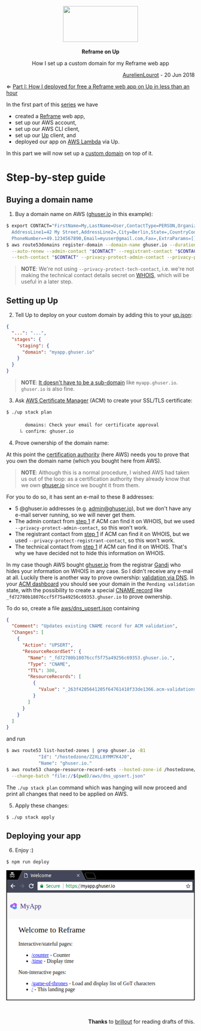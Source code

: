 <p align="center">
  <a href="https://github.com/AurelienLourot/reframe-on-up">
    <img src="https://rawgit.com/AurelienLourot/reframe-on-up/master/readme_assets/reframe-on-up.jpg"
         width="200" height="96">
  </a>
</p>
<p align="center">
  <b>Reframe on Up</b>
</p>
<p align="center">
  How I set up a custom domain for my Reframe web app
</p>
<p align="right">
  <a href="https://github.com/AurelienLourot">AurelienLourot</a> - 20 Jun 2018
</p>

⇐ [Part I: How I deployed for free a Reframe web app on Up in less than an hour](../01-deploy/)

In the first part of this [series](../readme.md) we have

* created a [Reframe](https://github.com/reframejs/reframe) web app,
* set up our AWS account,
* set up our AWS CLI client,
* set up our [Up](https://up.docs.apex.sh/) client, and
* deployed our app on [AWS Lambda](https://docs.aws.amazon.com/lambda/latest/dg/welcome.html) via
  Up.

In this part we will now set up a
[custom domain](https://up.docs.apex.sh/#configuration.stages_custom_domains) on top of it.

# Step-by-step guide

## Buying a domain name

1. Buy a domain name on AWS ([ghuser.io](https://ghuser.io) in this example):

```bash
$ export CONTACT="FirstName=My,LastName=User,ContactType=PERSON,OrganizationName=,\
  AddressLine1=42 My Street,AddressLine2=,City=Berlin,State=,CountryCode=DE,ZipCode=12345,\
  PhoneNumber=+49.1234567890,Email=myuser@gmail.com,Fax=,ExtraParams=[]"
$ aws route53domains register-domain --domain-name ghuser.io --duration-in-years 1 \
  --auto-renew --admin-contact "$CONTACT" --registrant-contact "$CONTACT" \
  --tech-contact "$CONTACT" --privacy-protect-admin-contact --privacy-protect-registrant-contact
```

> **NOTE**: We're not using `--privacy-protect-tech-contact`, i.e. we're not making the technical
> contact details secret on [WHOIS](https://en.wikipedia.org/wiki/WHOIS), which will be useful in a
> later step.

## Setting up Up

2. Tell Up to deploy on your custom domain by adding this to your [up.json](up.json):

```json
{
  "...": "...",
  "stages": {
    "staging": {
      "domain": "myapp.ghuser.io"
    }
  }
}
```

> **NOTE**: [It doesn't have to be a sub-domain](https://up.docs.apex.sh/#guides.development_to_production_workflow.mapping_custom_domains_to_stages)
> like `myapp.ghuser.io`. `ghuser.io` is also fine.

3. Ask [AWS Certificate Manager](https://docs.aws.amazon.com/acm/latest/userguide/acm-overview.html)
   (ACM) to create your SSL/TLS certificate:

```bash
$ ./up stack plan

       domains: Check your email for certificate approval
     ⠧ confirm: ghuser.io
```

4. Prove ownership of the domain name:

At this point the
[certification authority](https://en.wikipedia.org/wiki/Certificate_authority) (here AWS) needs you
to prove that you own the domain name (which you bought here from AWS).

> **NOTE**: Although this is a normal procedure, I wished AWS had taken us out of the loop: as a
> certification authority they already know that we own [ghuser.io](https://ghuser.io) since we
> bought it from them.

For you to do so, it has sent an e-mail to these 8 addresses:

* 5 @ghuser.io addresses (e.g. admin@ghuser.io), but we don't have any e-mail server running, so we
  will never get them.
* The admin contact from [step 1](#buying-a-domain-name) if ACM can find it on WHOIS, but we used
  `--privacy-protect-admin-contact`, so this won't work.
* The registrant contact from [step 1](#buying-a-domain-name) if ACM can find it on WHOIS, but we
  used `--privacy-protect-registrant-contact`, so this won't work.
* The technical contact from [step 1](#buying-a-domain-name) if ACM can find it on WHOIS. That's why
  we have decided not to hide this information on WHOIS.

In my case though AWS bought [ghuser.io](https://ghuser.io) from the registrar
[Gandi](https://www.gandi.net) who hides your information on WHOIS in any case. So I didn't receive
any e-mail at all. Luckily there is another way to prove ownership:
[validation via DNS](https://docs.aws.amazon.com/acm/latest/userguide/gs-acm-validate-dns.html). In
your [ACM dashboard](https://console.aws.amazon.com/acm/home) you should see your domain in the
`Pending validation` state, with the possibility to create a special
[CNAME record](https://en.wikipedia.org/wiki/CNAME_record) like
`_fd72780b18076ccf5f75a49256c69353.ghuser.io` to prove ownership.

To do so, create a file [aws/dns_upsert.json](aws/dns_upsert.json) containing

```json
{
  "Comment": "Updates existing CNAME record for ACM validation",
  "Changes": [
    {
      "Action": "UPSERT",
      "ResourceRecordSet": {
        "Name": "_fd72780b18076ccf5f75a49256c69353.ghuser.io.",
        "Type": "CNAME",
        "TTL": 300,
        "ResourceRecords": [
          {
            "Value": "_263f4205641205f64761418f33de1366.acm-validations.aws."
          }
        ]
      }
    }
  ]
}
```

and run

```bash
$ aws route53 list-hosted-zones | grep ghuser.io -B1
            "Id": "/hostedzone/Z2XLL8YMM7K4J0", 
            "Name": "ghuser.io."
$ aws route53 change-resource-record-sets --hosted-zone-id /hostedzone/Z2XLL8YMM7K4J0 \
  --change-batch "file://$(pwd)/aws/dns_upsert.json"
```

The `./up stack plan` command which was hanging will now proceed and print all changes that need to
be applied on AWS.

5. Apply these changes:

```bash
$ ./up stack apply
```

## Deploying your app

6. Enjoy :)

```bash
$ npm run deploy
```

![remote](readme_assets/remote.png)

<br/>
<p align="right">
  <b>Thanks</b> to <a href="https://github.com/brillout">brillout</a> for reading drafts of this.
</p>
